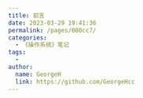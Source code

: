 ```yaml
---
title: 前言
date: 2023-03-29 19:41:36
permalink: /pages/080cc7/
categories:
  - 《操作系统》笔记
tags:
  - 
author: 
  name: GeorgeH
  link: https://github.com/GeorgeHcc
---
```

